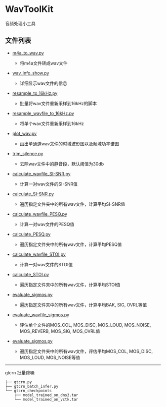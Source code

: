 # WavToolKit
音频处理小工具

## 文件列表

- [m4a_to_wav.py](./m4a_to_wav.py)
    - 将m4a文件转成wav文件

- [wav_info_show.py](./wav_info_show.py)
    - 详细显示wav文件的信息

- [resample_to_16kHz.py](./resample_to_16kHz.py) 
    - 批量将wav文件重新采样到16kHz的脚本

- [resample_wavfile_to_16kHz.py](./resample_wavfile_to_16kHz.py)
    - 将单个wav文件重新采样到16kHz

- [plot_wav.py](./plot_wav.py)
    - 画出单通道wav文件的时域波形图以及频域功率谱图

- [trim_silence.py](./trim_silence.py)
    - 去除wav文件中的静音段，默认阈值为30db

- [calculate_wavfile_SI-SNR.py](./calculate_wavfile_SI-SNR.py)
    - 计算一对wav文件的SI-SNR值

- [calculate_SI-SNR.py](./calculate_SI-SNR.py)
    - 遍历指定文件夹中的所有wav文件，计算平均SI-SNR值

- [calculate_wavfile_PESQ.py](./calculate_wavfile_PESQ.py)
    - 计算一对wav文件的PESQ值

- [calculate_PESQ.py](./calculate_PESQ.py)
    - 遍历指定文件夹中的所有wav文件，计算平均PESQ值

- [calculate_wavfile_STOI.py](./calculate_wavfile_STOI.py)
    - 计算一对wav文件的STOI值

- [calculate_STOI.py](./calculate_STOI.py)
    - 遍历指定文件夹中的所有wav文件，计算平均STOI值

- [evaluate_sigmos.py](./evaluate_sigmos.py)
    - 遍历指定文件夹中的所有wav文件，计算平均BAK, SIG, OVRL等值

- [evaluate_wavfile_sigmos.py](./sigmos_score.py)
    - 评估单个文件的MOS_COL, MOS_DISC, MOS_LOUD, MOS_NOISE, MOS_REVERB, MOS_SIG, MOS_OVRL值

- [evaluate_sigmos.py](./evaluate_sigmos.py)
    - 遍历指定文件夹中的所有wav文件，评估平均MOS_COL, MOS_DISC, MOS_LOUD, MOS_NOISE等值

---
gtcrn 批量降噪

```
├── gtcrn.py
├── gtcrn_batch_infer.py
└── gtcrn_checkpoints
    ├── model_trained_on_dns3.tar
    └── model_trained_on_vctk.tar
 ```
